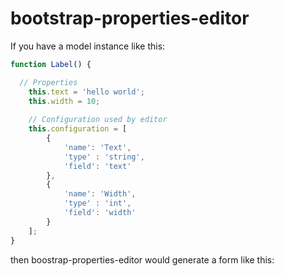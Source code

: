 # bootstrap-properties-editor

If you have a model instance like this:

```JavaScript
function Label() {

  // Properties
	this.text = 'hello world';
	this.width = 10;
	
	// Configuration used by editor
	this.configuration = [ 
		{ 
			'name': 'Text',
			'type' : 'string',
			'field': 'text'
		}, 
		{ 
			'name': 'Width', 
			'type' : 'int',
			'field': 'width'
		}
	];
}
```

then boostrap-properties-editor would generate a form like this:
